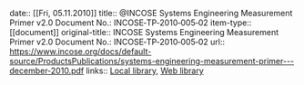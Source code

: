 date:: [[Fri, 05.11.2010]]
title:: @INCOSE Systems Engineering Measurement Primer v2.0  Document No.: INCOSE‐TP‐2010‐005‐02
item-type:: [[document]]
original-title:: INCOSE Systems Engineering Measurement Primer v2.0  Document No.: INCOSE‐TP‐2010‐005‐02
url:: https://www.incose.org/docs/default-source/ProductsPublications/systems-engineering-measurement-primer---december-2010.pdf
links:: [Local library](zotero://select/library/items/VKJY8GA8), [Web library](https://www.zotero.org/users/6520516/items/VKJY8GA8)
